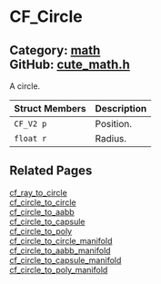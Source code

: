 [](../header.md ':include')

# CF_Circle

Category: [math](/api_reference?id=math)  
GitHub: [cute_math.h](https://github.com/RandyGaul/cute_framework/blob/master/include/cute_math.h)  
---

A circle.

Struct Members | Description
--- | ---
`CF_V2 p` | Position.
`float r` | Radius.

## Related Pages

[cf_ray_to_circle](/collision/cf_ray_to_circle.md)  
[cf_circle_to_circle](/collision/cf_circle_to_circle.md)  
[cf_circle_to_aabb](/collision/cf_circle_to_aabb.md)  
[cf_circle_to_capsule](/collision/cf_circle_to_capsule.md)  
[cf_circle_to_poly](/collision/cf_circle_to_poly.md)  
[cf_circle_to_circle_manifold](/collision/cf_circle_to_circle_manifold.md)  
[cf_circle_to_aabb_manifold](/collision/cf_circle_to_aabb_manifold.md)  
[cf_circle_to_capsule_manifold](/collision/cf_circle_to_capsule_manifold.md)  
[cf_circle_to_poly_manifold](/collision/cf_circle_to_poly_manifold.md)  
